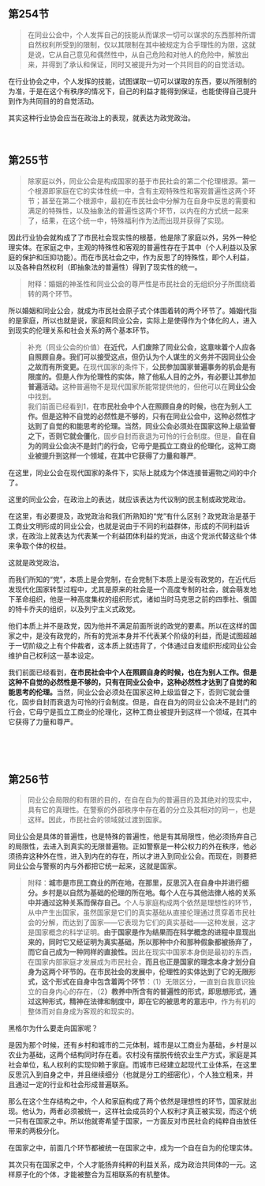 <h2>第254节</h2><blockquote data-pid="6ZcNsYFB"> 在同业公会中，个人发挥自己的技能从而谋求一切可以谋求的东西那种所谓自然权利所受到的限制，仅以其限制在其中被规定为合乎理性的为限，这就是说，它从自己意见和偶然性中，从自己危险和对他人的危险中，解放出来，并得到了承认和保证，同时又被提升为对一个共同目的的自觉活动。</blockquote><p data-pid="BWrodPGT">在行业协会之中，个人发挥的技能，试图谋取一切可以谋取的东西，要以所限制的为准，于是在这个有秩序的情况下，自己的利益才能得到保证，也能使得自己提升到作为共同目的的自觉活动。</p><p data-pid="5okEWbGC">其实这种行业协会应当在政治上的表现，就表达为政党政治。</p><p><br></p><h2>第255节</h2><blockquote data-pid="OYlPV2bG">    除家庭以外，同业公会是构成国家的基于市民社会的第二个伦理根源。第一个根源即家庭在它的实体性统一中，含有主观特殊性和客观普遍性这两个环节；甚至在第二个根源中，最初在市民社会中分解为在自身中反思的需要和满足的特殊性，以及抽象法的普遍性这两个环节，以内在的方式统一起来了，结果，在这个统一中，特殊福利作为法而出现并获得了实现。</blockquote><p data-pid="hjtF_C_K">因此行业协会就构成了了市民社会现实性的根基，他是除了家庭以外，另外一种伦理实体。在家庭之中，主观的特殊性和客观的普遍性存在于其中（个人利益以及家庭的保护和压抑功能）。而在市民社会之中，作为反思了的特殊性，即个人利益，以及各种自然权利（即抽象法的普遍性）得到了现实性的统一。</p><blockquote data-pid="O7undutn"> 附释：婚姻的神圣性和同业公会的尊严性是市民社会的无组织分子所围绕着转的两个环节。</blockquote><p data-pid="UxOU0Fnb">所以婚姻和同业公会，就成为市民社会原子式个体围着转的两个环节了。婚姻代指的是家庭，所以也就是说，家庭和同业公会，实际上是使得作为个体化的人，进入到现实的伦理关系和社会关系的两个基本环节。</p><blockquote data-pid="2zSy3-1R">   补充（同业公会的价值）<b>在近代，人们废除了同业公会，这意味着个人应各自照顾自身。我们可以接受这点，但仍认为个人谋生的义务并不因同业公会之故而有所变更。</b>在现代国家的条件下，<b>公民参加国家普遍事务的机会是有限度的。但是人作为伦理性的实体，除了他私人目的之外，有必要让其参加普遍活动。</b>这种普遍物不是现代国家所能常提供他的，但他可以在<b>同业公会</b>中找到。<br>    我们前面已经看到1，<b>在市民社会中个人在照顾自身的时候，也在为别人工作。但是这种不自觉的必然性是不够的，只有在同业公会中，这种必然性才达到了自觉的和能思考的伦理。当然，同业公会必须处在国家这种上级监督之下，否则它就会僵化</b>，固步自封而衰退为可怜的行会制度。但是，<b>自在自为的同业公会决不是封门的行会，它毋宁是孤立工商业的伦理化，这种工商业被提升到这样一个领域，在其中它获得了力量和尊严</b>。</blockquote><p data-pid="WMVbgo7b">在这里，同业公会在现代国家的条件下，实际上就成为个体连接普遍物之间的中介了。</p><p data-pid="WHTg6eZO">这里的同业公会，在政治上的表达，就应该表达为代议制的民主制或政党政治。</p><p data-pid="9tyjsg04">在这里，有必要提及，政党政治和我们所熟知的“党”有什么区别？政党政治是基于工商业文明形成的同业公会，也就是说由于不同的利益群体，形成的不同利益诉求，在政治上就表达为代表某一个利益团体利益的党派，由这个党派代替这些个体来争取个体的权益。</p><p data-pid="SvInHdvw">这就是政党政治。</p><p data-pid="-F48kQLj">而我们所知的“党”，本质上是会党制，在会党制下本质上是没有政党的，在近代后发现代化国家转型过程中，尤其是原来的社会是一个高度专制的社会，就会萌发地下革命组织，他是一种高度集权的组织形式，诸如当时马克思之前的四季社、俄国的特卡乔夫的组织，以及列宁主义式政党。</p><p data-pid="p2VTuFgy">他们本质上并不是政党，因为他并不满足前面所说的政党的要素。所以在这样的国家之中，是没有政党的，所有的党派本身并不代表某个阶级的利益，而是试图超越于一切阶级之上有个仲裁者，这本质上就违背了，个体通过自发组织形成同业公会维护自己权利这一基本设定。</p><p data-pid="15RZ7iRJ">我们前面已经看到，<b>在市民社会中个人在照顾自身的时候，也在为别人工作。但是这种不自觉的必然性是不够的，只有在同业公会中，这种必然性才达到了自觉的和能思考的伦理。</b>当然，同业公会必须处在国家这种上级监督之下，否则它就会僵化，固步自封而衰退为可怜的行会制度。但是，自在自为的同业公会决不是封门的行会，它毋宁是孤立工商业的伦理化，这种工商业被提升到这样一个领域，在其中它获得了力量和尊严。</p><p><br></p><p><br></p><h2>第256节</h2><blockquote data-pid="s9PoN8_Y">  同业公会局限的和有限的目的，在自在自为的普遍目的及其绝对的现实中，具有它的真理性。在警察的外部秩序中存在着的分立及其相对的同一，也是这样。因此，市民社会的领域就过渡到国家。</blockquote><p data-pid="d_rhhq4V">同业公会是具体的普遍性，也是特殊的普遍性，他是有其局限性，他必须扬弃自己的局限性，去进入到真实的无限普遍物。正如警察是一种公权力的外在秩序，他必须扬弃这种外在性，进入到内在的存在，所以才进入到同业公会。而现在，则要把同业公会与警察的内与外都把它统一起来，这就是国家。</p><blockquote data-pid="5OxFyuEA">    附释：<b>城市是市民工商业的所在地，在那里，反思沉入在自身中并进行细分。乡村是以自然为基础的伦理的所在地。每个人在与其他法律人格的关系中并通过这种关系而保存自己。</b>个人与家庭构成两个依然是理想性的环节，从中产生出国家，虽然国家是它们的真实基础从直接伦理通过贯穿着市民社会的分解，而达到了国家——它表现为它们的真实基础——这种发展，这才是国家概念的科学证明。<b>由于国家是作为结果而在科学概念的进程中显现出来的，同时它又经证明为真实基础，所以那种中介和那种假象都被扬弃了，而它自己成为一种同样的直接性。</b>因此在现实中国家本身倒是最初的东西，在国家内部家庭才发展成为市民社会，<b>而且也正是国家的理念本身才划分自身为这两个环节的。在市民社会的发展中，伦理性的实体达到了它的无限形式，这个形式在自身中包含着两个环节</b>：（1）无限区分，一直到自我意识独立的自身内心的存在，（2<b>）教养中所含有的普遍性的形式，即思想形式，通过这种形式，精神在法律和制度中，即在它的被思考的意志中</b>，作为有机的整体而对自身成为客观的和现实的。</blockquote><p data-pid="lzdor1up">黑格尔为什么要走向国家呢？</p><p data-pid="7bfn52Cs">是因为那个时候，还有乡村和城市的二元体制，城市是以工商业为基础，乡村是以农业为基础，这两个结构同时存在着。农村没有摆脱传统农业生产方式，家庭是其社会单位，私人权利的实现仰赖于家庭。而城市已经建立起现代工业体系，在这里反思沉入到自身之中，并且继续细分（也就是分工的细密化），个人独立粗来，并且通过一定的行业和社会形成普遍联系。</p><p data-pid="7pj52q0R">那么在这个生存结构之中，个人和家庭构成了两个依然是理想性的环节，国家就出现。他认为，两者必须被统一，这样社会成员的个人权利才真正被实现，而这个统一只有在国家之中。所以他就寄希望于国家，一方面反对市民社会的纯粹自由放任带来的两极分化。</p><p data-pid="gdKxdqn8">在国家之中，前面几个环节都被统一在国家之中，成为一个自在自为的伦理实体。</p><p data-pid="2-2io5Hl">其次只有在国家之中，个人才能扬弃纯粹的利益关系，成为政治共同体的一元。这样原子化的个体，才能被整合为互相联系的有机整体。</p>